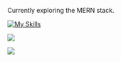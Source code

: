 Currently exploring the MERN stack.

[![My Skills](https://skillicons.dev/icons?i=cpp,js,react,tailwind,git,bash)](https://skillicons.dev)

![](https://dcbadge.limes.pink/api/shield/767721020588556319?style=flat)

[![](https://visitcount.itsvg.in/api?id=mounishvatti&icon=7&color=12)](https://visitcount.itsvg.in)


  


